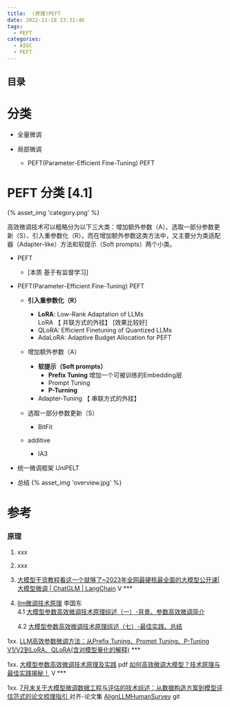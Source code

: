 ```yaml
---
title:  (原理)PEFT
date: 2022-11-18 23:31:46
tags:
  - PEFT
categories:
  - AIGC  
  - PEFT
---
```


<p></p>
<!-- more -->

## 目录
<!-- toc -->

# 分类
+ 全量微调

+ 局部微调
  + PEFT(Parameter-Efficient Fine-Tuning)  PEFT

# PEFT 分类 [4.1]

{% asset_img 'category.png' %}

高效微调技术可以粗略分为以下三大类：增加额外参数（A）、选取一部分参数更新（S）、引入重参数化（R）。而在增加额外参数这类方法中，又主要分为类适配器（Adapter-like）方法和软提示（Soft prompts）两个小类。


+ PEFT
  + [本质   基于有监督学习]

+ PEFT(Parameter-Efficient Fine-Tuning)  PEFT
    + **引入重参数化（R）**    
      + **LoRA**: Low-Rank Adaptation of LLMs    
        LoRA   【 并联方式的外挂】 [效果比较好]
      + QLoRA: Efficient Finetuning of Quantized LLMs
      + AdaLoRA: Adaptive Budget Allocation for PEFT      
      
    + 增加额外参数（A）
        + **软提示（Soft prompts）** 
          + **Prefix Tuning**
            增加一个可被训练的Embedding层
          + Prompt Tuning
          + **P-Turning**        
        + Adapter-Tuning   【 串联方式的外挂】       
        
    + 选取一部分参数更新（S）
      + BitFit
      
    + additive
      + IA3  
    
+ 统一微调框架
    UniPELT

+ 总结
{% asset_img 'overview.jpg' %}


# 参考
### 原理
1. xxx

2. xxx

3. [大模型干货教程看这一个就够了~2023年全网最硬核最全面的大模型公开课|大模型微调 | ChatGLM | LangChain](https://www.bilibili.com/video/BV1t8411D7v4?p=8) V ***

4. [llm微调技术原理](https://github.com/www6v/llm-action#llm%E5%BE%AE%E8%B0%83%E6%8A%80%E6%9C%AF%E5%8E%9F%E7%90%86)  李国东  
   4.1 [大模型参数高效微调技术原理综述（一）-背景、参数高效微调简介](https://zhuanlan.zhihu.com/p/635152813)

   4.2  [大模型参数高效微调技术原理综述（七）-最佳实践、总结](https://zhuanlan.zhihu.com/p/649755252)


1xx. [LLM高效参数微调方法：从Prefix Tuning、Prompt Tuning、P-Tuning V1/V2到LoRA、QLoRA(含对模型量化的解释)](https://blog.csdn.net/v_JULY_v/article/details/132116949) *** 

1xx. [大模型参数高效微调技术原理及实践](https://aicarrier.feishu.cn/file/H1YvbRyacopEs6xzgZ8c9DDcnIh) pdf
   [如何高效微调大模型？技术原理与最佳实践揭秘！](https://www.bilibili.com/video/BV1qw411c7Hd/) V *** 

1xx. [7月末关于大模型微调数据工程与评估的技术综述：从数据构造方案到模型评估范式的论文梳理指引 ](https://mp.weixin.qq.com/s?__biz=MzAxMjc3MjkyMg==&mid=2648402136&idx=1&sn=554331e397015c4da95fb0d0929f5aa1) 对齐-论文集
   [AlignLLMHumanSurvey](https://github.com/GaryYufei/AlignLLMHumanSurvey) git



